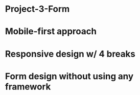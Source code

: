 # Project-3-Form
# Mobile-first approach
# Responsive design w/ 4 breaks
# Form design without using any framework
